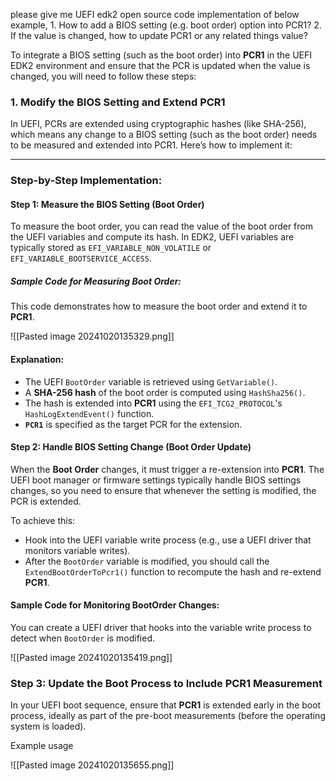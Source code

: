 please give me UEFI edk2 open source code implementation of below example, 1. How to add a BIOS setting (e.g. boot order) option into PCR1? 2. If the value is changed, how to update PCR1 or any related things value?

To integrate a BIOS setting (such as the boot order) into **PCR1** in the UEFI EDK2 environment and ensure that the PCR is updated when the value is changed, you will need to follow these steps:

### 1. **Modify the BIOS Setting and Extend PCR1**

In UEFI, PCRs are extended using cryptographic hashes (like SHA-256), which means any change to a BIOS setting (such as the boot order) needs to be measured and extended into PCR1. Here’s how to implement it:

---

### **Step-by-Step Implementation:**

#### **Step 1: Measure the BIOS Setting (Boot Order)**

To measure the boot order, you can read the value of the boot order from the UEFI variables and compute its hash. In EDK2, UEFI variables are typically stored as `EFI_VARIABLE_NON_VOLATILE` or `EFI_VARIABLE_BOOTSERVICE_ACCESS`.

##### **Sample Code for Measuring Boot Order:**

This code demonstrates how to measure the boot order and extend it to **PCR1**.

![[Pasted image 20241020135329.png]]

#### **Explanation:**

- The UEFI `BootOrder` variable is retrieved using `GetVariable()`.
- A **SHA-256 hash** of the boot order is computed using `HashSha256()`.
- The hash is extended into **PCR1** using the `EFI_TCG2_PROTOCOL`'s `HashLogExtendEvent()` function.
- **`PCR1`** is specified as the target PCR for the extension.

#### **Step 2: Handle BIOS Setting Change (Boot Order Update)**

When the **Boot Order** changes, it must trigger a re-extension into **PCR1**. The UEFI boot manager or firmware settings typically handle BIOS settings changes, so you need to ensure that whenever the setting is modified, the PCR is extended.

To achieve this:

- Hook into the UEFI variable write process (e.g., use a UEFI driver that monitors variable writes).
- After the `BootOrder` variable is modified, you should call the `ExtendBootOrderToPcr1()` function to recompute the hash and re-extend **PCR1**.

#### **Sample Code for Monitoring BootOrder Changes:**

You can create a UEFI driver that hooks into the variable write process to detect when `BootOrder` is modified.

![[Pasted image 20241020135419.png]]


### **Step 3: Update the Boot Process to Include PCR1 Measurement**

In your UEFI boot sequence, ensure that **PCR1** is extended early in the boot process, ideally as part of the pre-boot measurements (before the operating system is loaded).




Example usage

![[Pasted image 20241020135655.png]]

